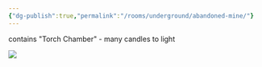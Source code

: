 ```yaml
---
{"dg-publish":true,"permalink":"/rooms/underground/abandoned-mine/"}
---
```


contains "Torch Chamber" - many candles to light


![](https://i.imgur.com/aGeFU5l.png)